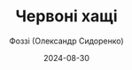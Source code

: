 ---
layout: default
modal-id: 67
date: 2024-08-30
title: Червоні хащі
author: Фоззі (Олександр Сидоренко)
author_label: Автор
img: chervoni-haschi-oleksandr-fozzy-fizorenko.jpg
project-date: 2019
category: Сучасна українська проза
status: available
description: "«Червоні Хащі» — книжка про те, як віднайти загублений або забутий чи вичерпаний роками сенс життя. Це історія мешканців будинку для людей похилого віку, який стоїть посеред лісу біля Черкас. Богдан Васильович Ковтун, колишній шкільний вчитель, приїжджає туди доживати віку. І раптом починає проживати нове, не зовсім зрозуміле йому життя. Там він зустрічає Йосипа Старенького, Журбу, Рибу та найкращого в світі пса. А ще стає свідком та учасником інтриг, дружби та ворожнечі, хитромудрих витівок, пустотливих радощів, зворушливого самозречення, подвигів та щемливої людяності, якої то бракує, то раптом стає несподівано багато. Це історія сусідства, співжиття та порозуміння попри розбіжності в біографіях. Неважливо, якою мовою ти говориш, які історії мав раніше, де народився, вчився та чи читав класику. Головне, щоб уболівав за наших."
---